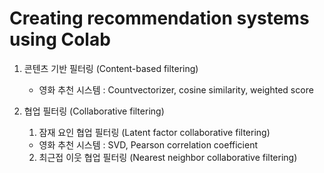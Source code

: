 # Creating recommendation systems using Colab

1. 콘텐츠 기반 필터링 (Content-based filtering)
   - 영화 추천 시스템 : Countvectorizer, cosine similarity, weighted score

2. 협업 필터링 (Collaborative filtering)
   1) 잠재 요인 협업 필터링 (Latent factor collaborative filtering)
     - 영화 추천 시스템 : SVD, Pearson correlation coefficient
   2) 최근접 이웃 협업 필터링 (Nearest neighbor collaborative filtering)
